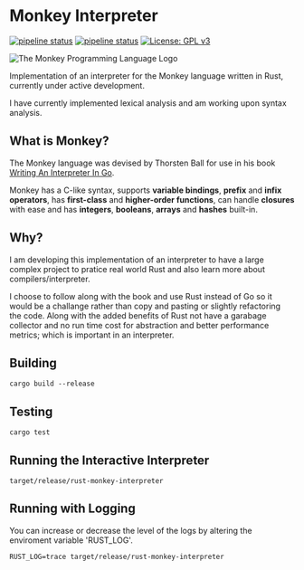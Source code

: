 # Monkey Interpreter
[![pipeline status](https://img.shields.io/badge/Version-0.6.0-blue)](https://gitlab.com/DeveloperC/rust-monkey-interpreter/commits/master) [![pipeline status](https://gitlab.com/DeveloperC/rust-monkey-interpreter/badges/master/pipeline.svg)](https://gitlab.com/DeveloperC/rust-monkey-interpreter/commits/master) [![License: GPL v3](https://img.shields.io/badge/License-GPLv3-blue.svg)](https://www.gnu.org/licenses/gpl-3.0)

![The Monkey Programming Language Logo](https://cloud.githubusercontent.com/assets/1013641/22617482/9c60c27c-eb09-11e6-9dfa-b04c7fe498ea.png)

Implementation of an interpreter for the Monkey language written in Rust, currently under active development.

I have currently implemented lexical analysis and am working upon syntax analysis.

## What is Monkey?

The Monkey language was devised by Thorsten Ball for use in his book [Writing An Interpreter In Go](https://interpreterbook.com/#the-monkey-programming-language).

Monkey has a C-like syntax, supports **variable bindings**, **prefix** and **infix operators**, has **first-class** and **higher-order functions**, can handle **closures** with ease and has **integers**, **booleans**, **arrays** and **hashes** built-in.

## Why?

I am developing this implementation of an interpreter to have a large complex project to pratice real world Rust and also learn more about compilers/interpreter.

I choose to follow along with the book and use Rust instead of Go so it would be a challange rather than copy and pasting or slightly refactoring the code. Along with the added benefits of Rust not have a garabage collector and no run time cost for abstraction and better performance metrics; which is important in an interpreter.

## Building
```
cargo build --release
```

## Testing
```
cargo test
```

## Running the Interactive Interpreter
```
target/release/rust-monkey-interpreter
```

## Running with Logging
You can increase or decrease the level of the logs by altering the enviroment variable 'RUST_LOG'.

```
RUST_LOG=trace target/release/rust-monkey-interpreter
```

